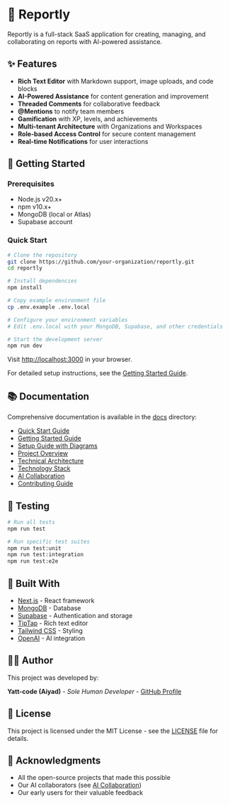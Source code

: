 # 📝 Reportly

Reportly is a full-stack SaaS application for creating, managing, and collaborating on reports with AI-powered assistance.

## ✨ Features

- **Rich Text Editor** with Markdown support, image uploads, and code blocks
- **AI-Powered Assistance** for content generation and improvement
- **Threaded Comments** for collaborative feedback
- **@Mentions** to notify team members
- **Gamification** with XP, levels, and achievements
- **Multi-tenant Architecture** with Organizations and Workspaces
- **Role-based Access Control** for secure content management
- **Real-time Notifications** for user interactions

## 🚀 Getting Started

### Prerequisites

- Node.js v20.x+
- npm v10.x+
- MongoDB (local or Atlas)
- Supabase account

### Quick Start

```bash
# Clone the repository
git clone https://github.com/your-organization/reportly.git
cd reportly

# Install dependencies
npm install

# Copy example environment file
cp .env.example .env.local

# Configure your environment variables
# Edit .env.local with your MongoDB, Supabase, and other credentials

# Start the development server
npm run dev
```

Visit [http://localhost:3000](http://localhost:3000) in your browser.

For detailed setup instructions, see the [Getting Started Guide](docs/getting-started.md).

## 📚 Documentation

Comprehensive documentation is available in the [docs](./docs) directory:

- [Quick Start Guide](docs/quick-start.md)
- [Getting Started Guide](docs/getting-started.md)
- [Setup Guide with Diagrams](docs/project/setup-guide.md)
- [Project Overview](docs/project/overview.md)
- [Technical Architecture](docs/project/architecture.md)
- [Technology Stack](docs/project/stack.md)
- [AI Collaboration](docs/project/ai-collaboration.md)
- [Contributing Guide](docs/CONTRIBUTING.md)

## 🧪 Testing

```bash
# Run all tests
npm run test

# Run specific test suites
npm run test:unit
npm run test:integration
npm run test:e2e
```

## 🔧️ Built With

- [Next.js](https://nextjs.org/) - React framework
- [MongoDB](https://www.mongodb.com/) - Database
- [Supabase](https://supabase.com/) - Authentication and storage
- [TipTap](https://tiptap.dev/) - Rich text editor
- [Tailwind CSS](https://tailwindcss.com/) - Styling
- [OpenAI](https://openai.com/) - AI integration

## 👨‍💻 Author

This project was developed by:

**Yatt-code (Aiyad)** - *Sole Human Developer* - [GitHub Profile](https://github.com/yatt-code)

## 📝 License

This project is licensed under the MIT License - see the [LICENSE](LICENSE) file for details.

## 🙏 Acknowledgments

- All the open-source projects that made this possible
- Our AI collaborators (see [AI Collaboration](docs/project/ai-collaboration.md))
- Our early users for their valuable feedback
